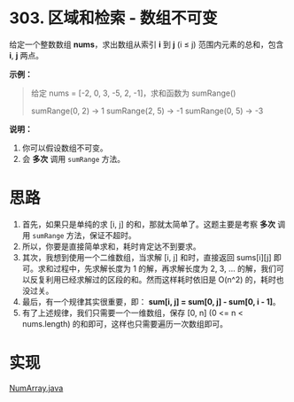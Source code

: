 # 303. 区域和检索 - 数组不可变

给定一个整数数组  **nums**，求出数组从索引 **i** 到 **j**  (i ≤ j) 范围内元素的总和，包含 **i**, **j** 两点。

**示例：**

> 给定 nums = [-2, 0, 3, -5, 2, -1]，求和函数为 sumRange()
>
> sumRange(0, 2) -> 1
> sumRange(2, 5) -> -1
> sumRange(0, 5) -> -3

**说明：**

1. 你可以假设数组不可变。
2. 会 **多次** 调用 `sumRange` 方法。

# 思路

1. 首先，如果只是单纯的求 [i, j] 的和，那就太简单了。这题主要是考察 **多次** 调用 `sumRange` 方法，保证不超时。
2. 所以，你要是直接简单求和，耗时肯定达不到要求。
3. 其次，我想到使用一个二维数组，当求解 [i, j] 和时，直接返回 sums[i][j] 即可。求和过程中，先求解长度为 1 的解，再求解长度为 2, 3, ... 的解，我们可以反复利用已经求解过的区段的和。然而这样耗时依旧是 O(n^2) 的，耗时也没过关。
4. 最后，有一个规律其实很重要，即： **sum[i, j] = sum[0, j] - sum[0, i - 1]**。
5. 有了上述规律，我们只需要一个一维数组，保存 [0, n] (0 <= n < nums.length) 的和即可，这样也只需要遍历一次数组即可。

# 实现

[NumArray.java](https://github.com/afei-cn/LeetCode/blob/master/303.%20Range%20Sum%20Query%20-%20Immutable/src/NumArray.java)

